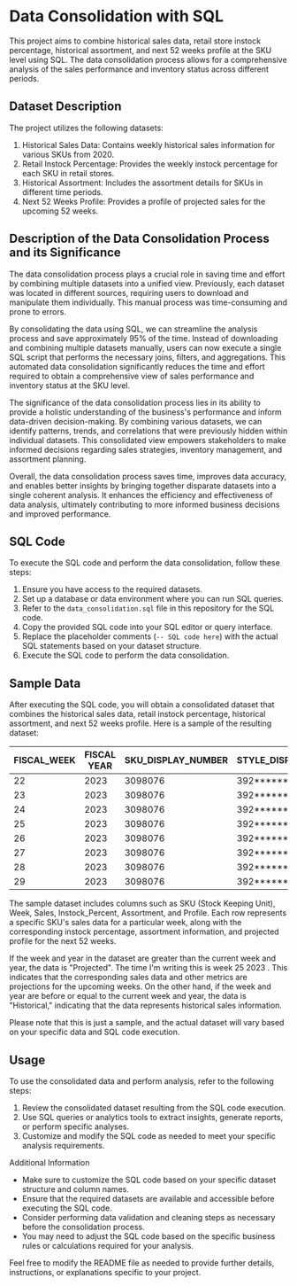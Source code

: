 # Data Consolidation with SQL

This project aims to combine historical sales data, retail store instock percentage, historical assortment, and next 52 weeks profile at the SKU level using SQL. The data consolidation process allows for a comprehensive analysis of the sales performance and inventory status across different periods.

## Dataset Description

The project utilizes the following datasets:

1. Historical Sales Data: Contains weekly historical sales information for various SKUs from 2020.
2. Retail Instock Percentage: Provides the weekly instock percentage for each SKU in retail stores.
3. Historical Assortment: Includes the assortment details for SKUs in different time periods.
4. Next 52 Weeks Profile: Provides a profile of projected sales for the upcoming 52 weeks.

## Description of the Data Consolidation Process and its Significance

The data consolidation process plays a crucial role in saving time and effort by combining multiple datasets into a unified view. Previously, each dataset was located in different sources, requiring users to download and manipulate them individually. This manual process was time-consuming and prone to errors.

By consolidating the data using SQL, we can streamline the analysis process and save approximately 95% of the time. Instead of downloading and combining multiple datasets manually, users can now execute a single SQL script that performs the necessary joins, filters, and aggregations. This automated data consolidation significantly reduces the time and effort required to obtain a comprehensive view of sales performance and inventory status at the SKU level.

The significance of the data consolidation process lies in its ability to provide a holistic understanding of the business's performance and inform data-driven decision-making. By combining various datasets, we can identify patterns, trends, and correlations that were previously hidden within individual datasets. This consolidated view empowers stakeholders to make informed decisions regarding sales strategies, inventory management, and assortment planning.

Overall, the data consolidation process saves time, improves data accuracy, and enables better insights by bringing together disparate datasets into a single coherent analysis. It enhances the efficiency and effectiveness of data analysis, ultimately contributing to more informed business decisions and improved performance.

## SQL Code

To execute the SQL code and perform the data consolidation, follow these steps:

1. Ensure you have access to the required datasets.
2. Set up a database or data environment where you can run SQL queries.
3. Refer to the `data_consolidation.sql` file in this repository for the SQL code.
4. Copy the provided SQL code into your SQL editor or query interface.
5. Replace the placeholder comments (`-- SQL code here`) with the actual SQL statements based on your dataset structure.
6. Execute the SQL code to perform the data consolidation.

## Sample Data
After executing the SQL code, you will obtain a consolidated dataset that combines the historical sales data, retail instock percentage, historical assortment, and next 52 weeks profile. Here is a sample of the resulting dataset:

| FISCAL_WEEK | FISCAL YEAR | SKU_DISPLAY_NUMBER | STYLE_DISPLAY_NUMBER | PRICE | SALES_UNITS | INSTOCK | DOORS |
|-------------|-------------|--------------------|----------------------|-------|-------------|---------|-------|
| 22          | 2023        | 3098076            | 392************       | 21.4  | 37          | 99.4%   | 117   |
| 23          | 2023        | 3098076            | 392************       | 23.7  | 37          | 99.9%   | 117   |
| 24          | 2023        | 3098076            | 392************       | 19.5  | 37          | 99.1%   | 117   |
| 25          | 2023        | 3098076            | 392************       | 17.4  | 10          | 42.5%   | 117   |
| 26          | 2023        | 3098076            | 392************       | 0.0   | 42.52       | 0.0%    | 0     |
| 27          | 2023        | 3098076            | 392************       | 0.0   | 41.8        | 0.0%    | 0     |
| 28          | 2023        | 3098076            | 392************       | 0.0   | 44.56       | 0.0%    | 0     |
| 29          | 2023        | 3098076            | 392************       | 0.0   | 49.01       | 0.0%    | 0     |

The sample dataset includes columns such as SKU (Stock Keeping Unit), Week, Sales, Instock_Percent, Assortment, and Profile. Each row represents a specific SKU's sales data for a particular week, along with the corresponding instock percentage, assortment information, and projected profile for the next 52 weeks.

If the week and year in the dataset are greater than the current week and year, the data is  "Projected". The time I'm writing this is week 25 2023 . This indicates that the corresponding sales data and other metrics are projections for the upcoming weeks. On the other hand, if the week and year are before or equal to the current week and year, the data is "Historical," indicating that the data represents historical sales information.

Please note that this is just a sample, and the actual dataset will vary based on your specific data and SQL code execution.

## Usage

To use the consolidated data and perform analysis, refer to the following steps:

1. Review the consolidated dataset resulting from the SQL code execution.
2. Use SQL queries or analytics tools to extract insights, generate reports, or perform specific analyses.
3. Customize and modify the SQL code as needed to meet your specific analysis requirements.

Additional Information

- Make sure to customize the SQL code based on your specific dataset structure and column names.
- Ensure that the required datasets are available and accessible before executing the SQL code.
- Consider performing data validation and cleaning steps as necessary before the consolidation process.
- You may need to adjust the SQL code based on the specific business rules or calculations required for your analysis.

Feel free to modify the README file as needed to provide further details, instructions, or explanations specific to your project.

